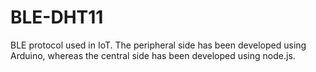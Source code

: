 # BLE-DHT11
BLE protocol used in IoT. The peripheral side has been developed using Arduino, whereas the central side has been developed using node.js.
